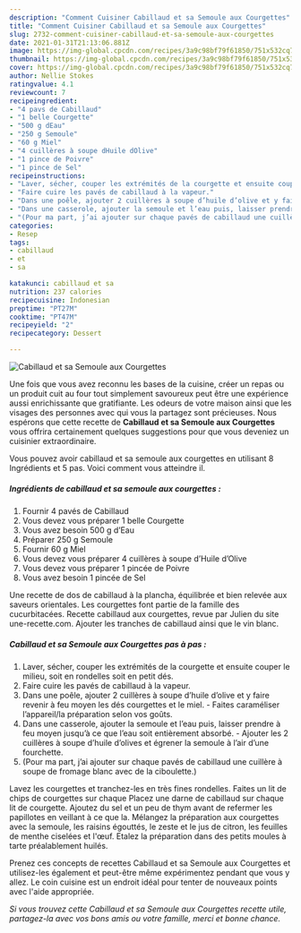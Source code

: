 ```yaml
---
description: "Comment Cuisiner Cabillaud et sa Semoule aux Courgettes"
title: "Comment Cuisiner Cabillaud et sa Semoule aux Courgettes"
slug: 2732-comment-cuisiner-cabillaud-et-sa-semoule-aux-courgettes
date: 2021-01-31T21:13:06.881Z
image: https://img-global.cpcdn.com/recipes/3a9c98bf79f61850/751x532cq70/cabillaud-et-sa-semoule-aux-courgettes-photo-principale-de-la-recette.jpg
thumbnail: https://img-global.cpcdn.com/recipes/3a9c98bf79f61850/751x532cq70/cabillaud-et-sa-semoule-aux-courgettes-photo-principale-de-la-recette.jpg
cover: https://img-global.cpcdn.com/recipes/3a9c98bf79f61850/751x532cq70/cabillaud-et-sa-semoule-aux-courgettes-photo-principale-de-la-recette.jpg
author: Nellie Stokes
ratingvalue: 4.1
reviewcount: 7
recipeingredient:
- "4 pavs de Cabillaud"
- "1 belle Courgette"
- "500 g dEau"
- "250 g Semoule"
- "60 g Miel"
- "4 cuillères à soupe dHuile dOlive"
- "1 pince de Poivre"
- "1 pince de Sel"
recipeinstructions:
- "Laver, sécher, couper les extrémités de la courgette et ensuite couper le milieu, soit en rondelles soit en petit dés."
- "Faire cuire les pavés de cabillaud à la vapeur."
- "Dans une poêle, ajouter 2 cuillères à soupe d’huile d’olive et y faire revenir à feu moyen les dés courgettes et le miel. Faites caraméliser l’appareil/la préparation selon vos goûts."
- "Dans une casserole, ajouter la semoule et l’eau puis, laisser prendre à feu moyen jusqu’à ce que l’eau soit entièrement absorbé. Ajouter les 2 cuillères à soupe d’huile d’olives et égrener la semoule à l’air d’une fourchette."
- "(Pour ma part, j’ai ajouter sur chaque pavés de cabillaud une cuillère à soupe de fromage blanc avec de la ciboulette.)"
categories:
- Resep
tags:
- cabillaud
- et
- sa

katakunci: cabillaud et sa 
nutrition: 237 calories
recipecuisine: Indonesian
preptime: "PT27M"
cooktime: "PT47M"
recipeyield: "2"
recipecategory: Dessert

---
```



![Cabillaud et sa Semoule aux Courgettes](https://img-global.cpcdn.com/recipes/3a9c98bf79f61850/751x532cq70/cabillaud-et-sa-semoule-aux-courgettes-photo-principale-de-la-recette.jpg)

Une fois que vous avez reconnu les bases de la cuisine, créer un repas ou un produit cuit au four tout simplement savoureux peut être une expérience aussi enrichissante que gratifiante. Les odeurs de votre maison ainsi que les visages des personnes avec qui vous la partagez sont précieuses. Nous espérons que cette recette de <strong> Cabillaud et sa Semoule aux Courgettes </strong> vous offrira certainement quelques suggestions pour que vous deveniez un cuisinier extraordinaire.

<!--inarticleads1-->

Vous pouvez avoir cabillaud et sa semoule aux courgettes en utilisant 8 Ingrédients et 5 pas. Voici comment vous atteindre il.

##### Ingrédients de cabillaud et sa semoule aux courgettes :

1. Fournir 4 pavés de Cabillaud
1. Vous devez vous préparer 1 belle Courgette
1. Vous avez besoin 500 g d’Eau
1. Préparer 250 g Semoule
1. Fournir 60 g Miel
1. Vous devez vous préparer 4 cuillères à soupe d’Huile d’Olive
1. Vous devez vous préparer 1 pincée de Poivre
1. Vous avez besoin 1 pincée de Sel


Une recette de dos de cabillaud à la plancha, équilibrée et bien relevée aux saveurs orientales. Les courgettes font partie de la famille des cucurbitacées. Recette cabillaud aux courgettes, revue par Julien du site une-recette.com. Ajouter les tranches de cabillaud ainsi que le vin blanc. 

<!--inarticleads2-->

##### Cabillaud et sa Semoule aux Courgettes pas à pas :

1. Laver, sécher, couper les extrémités de la courgette et ensuite couper le milieu, soit en rondelles soit en petit dés.
1. Faire cuire les pavés de cabillaud à la vapeur.
1. Dans une poêle, ajouter 2 cuillères à soupe d’huile d’olive et y faire revenir à feu moyen les dés courgettes et le miel. - Faites caraméliser l’appareil/la préparation selon vos goûts.
1. Dans une casserole, ajouter la semoule et l’eau puis, laisser prendre à feu moyen jusqu’à ce que l’eau soit entièrement absorbé. - Ajouter les 2 cuillères à soupe d’huile d’olives et égrener la semoule à l’air d’une fourchette.
1. (Pour ma part, j’ai ajouter sur chaque pavés de cabillaud une cuillère à soupe de fromage blanc avec de la ciboulette.)


Lavez les courgettes et tranchez-les en très fines rondelles. Faites un lit de chips de courgettes sur chaque Placez une darne de cabillaud sur chaque lit de courgette. Ajoutez du sel et un peu de thym avant de refermer les papillotes en veillant à ce que la. Mélangez la préparation aux courgettes avec la semoule, les raisins égouttés, le zeste et le jus de citron, les feuilles de menthe ciselées et l&#39;œuf. Etalez la préparation dans des petits moules à tarte préalablement huilés. 

<!--inarticleads1-->

<p>
Prenez ces concepts de recettes Cabillaud et sa Semoule aux Courgettes et utilisez-les également et peut-être même expérimentez pendant que vous y allez. Le coin cuisine est un endroit idéal pour tenter de nouveaux points avec l'aide appropriée.
</p>

<p>
<i>Si vous trouvez cette Cabillaud et sa Semoule aux Courgettes recette utile, partagez-la avec vos bons amis ou votre famille, merci et bonne chance.</i>
</p>
